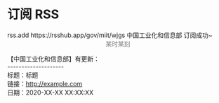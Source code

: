 # 订阅 RSS

<panel-view title="添加RSS">
  <chat-message nickname="Artin" color="#3e484e">rss.add https://rsshub.app/gov/miit/wjgs </chat-message>
  <chat-message nickname="小科" avatar="/logo.jpg">中国工业化和信息部 订阅成功~</chat-message>
  <center style="user-select:none;font-size:14px;color:#7f7f7f">某时某刻</center>
  <chat-message nickname="小科" avatar="/logo.jpg">

【中国工业化和信息部】有更新：  
\-\-\-\-\-\-\-\-\-\-\-\-\-\-\-\-\-\-\-\-  
标题：标题  
链接：<a>http://example.com</a>  
日期：2020-XX-XX XX:XX:XX  

  </chat-message>
  
</panel-view>
